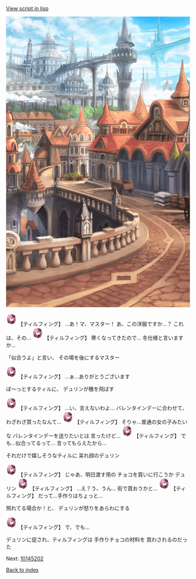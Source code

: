 [View script in lisp](../scripts/10145201.txt)

![town.png](../images/backgrounds/town.png)

<img src="../images/units/101451.png" alt="101451.png" height="34"/>
【ティルフィング】
…あ！マ、マスター！
あ、この洋服ですか…？
これは、その…

<img src="../images/units/101451.png" alt="101451.png" height="34"/>
【ティルフィング】
寒くなってきたので…
冬仕様と言いますか…

「似合うよ」と言い、
その場を後にするマスター

<img src="../images/units/101451.png" alt="101451.png" height="34"/>
【ティルフィング】
…ぁ…ありがとうございます

ぽ〜っとするティルに、
デュリンが檄を飛ばす

<img src="../images/units/101451.png" alt="101451.png" height="34"/>
【ティルフィング】
…い、言えないわよ…
バレンタインデーに合わせて、
わざわざ買ったなんて…

<img src="../images/units/101451.png" alt="101451.png" height="34"/>
【ティルフィング】
そりゃ…普通の女の子みたいな
バレンタインデーを送りたいとは
言ったけど…

<img src="../images/units/101451.png" alt="101451.png" height="34"/>
【ティルフィング】
でも…似合ってるって…
言ってもらえたから…

それだけで嬉しそうなティルに
呆れ顔のデュリン

<img src="../images/units/101451.png" alt="101451.png" height="34"/>
【ティルフィング】
じゃあ、明日渡す用の
チョコを買いに行こうか
デュリン

<img src="../images/units/101451.png" alt="101451.png" height="34"/>
【ティルフィング】
…え？う、うん…
街で買おうかと…

<img src="../images/units/101451.png" alt="101451.png" height="34"/>
【ティルフィング】
だって…手作りはちょっと…

照れてる場合か！と、
デュリンが怒りをあらわにする

<img src="../images/units/101451.png" alt="101451.png" height="34"/>
【ティルフィング】
で、でも…

デュリンに促され、ティルフィングは
手作りチョコの材料を
買わされるのだった

Next: [10145202](10145202.md)

[Back to index](index.md)
